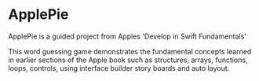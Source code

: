 # ApplePie

ApplePie is a guided project from Apples 'Develop in Swift Fundamentals'

This word guessing game demonstrates the fundamental concepts learned in earlier sections of the Apple book such as structures, arrays, functions, loops, controls, using interface builder story boards and auto layout. 

